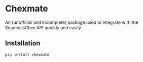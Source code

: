 # Chexmate

An (unofficial and incomplete) package used to integrate with the SeamlessChex API quickly and easily.

## Installation

`pip install chexmate`
